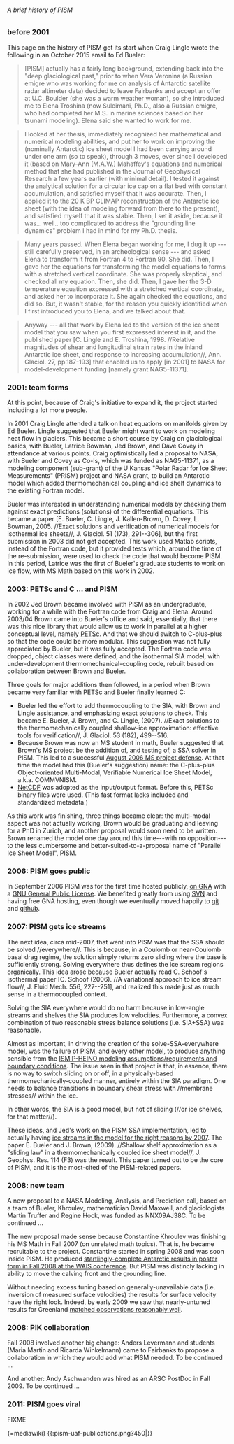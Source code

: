###### A brief history of PISM

### before 2001

This page on the history of PISM got its start when Craig Lingle wrote
the following in an October 2015 email to Ed Bueler:

> [PISM] actually has a fairly long background, extending back into
the "deep glaciological past," prior to when Vera Veronina (a Russian
emigre who was working for me on analysis of Antarctic satellite radar
altimeter data) decided to leave Fairbanks and accept an offer at U.C.
Boulder (she was a warm weather woman), so she introduced me to Elena
Troshina (now Suleimani, Ph.D., also a Russian emigre, who had completed
her M.S. in marine sciences based on her tsunami modeling). Elena said
she wanted to work for me.

> I looked at her thesis, immediately recognized her mathematical and
numerical modeling abilities, and put her to work on improving the
(nominally Antarctic) ice sheet model I had been carrying around under
one arm (so to speak), through 3 moves, ever since I developed it (based
on Mary-Ann (M.A.W.) Mahaffey's equations and numerical method that she
had published in the Journal of Geophysical Research a few years earlier
(with minimal detail). I tested it against the analytical solution for a
circular ice cap on a flat bed with constant accumulation, and satisfied
myself that it was accurate. Then, I applied it to the 20 K BP CLIMAP
reconstruction of the Antarctic ice sheet (with the idea of modeling
forward from there to the present), and satisfied myself that it was
stable. Then, I set it aside, because it was... well.. too complicated
to address the "grounding line dynamics" problem I had in mind for my
Ph.D. thesis.

> Many years passed. When Elena began working for me, I dug it up ---
still carefully preserved, in an archeological sense --- and asked Elena
to transform it from Fortran 4 to Fortran 90. She did. Then, I gave her
the equations for transforming the model equations to forms with a
stretched vertical coordinate. She was properly skeptical, and checked
all my equation. Then, she did. Then, I gave her the 3-D temperature
equation expressed with a stretched vertical coordinate, and asked her
to incorporate it. She again checked the equations, and did so. But, it
wasn't stable, for the reason you quickly identified when I first
introduced you to Elena, and we talked about that.

> Anyway --- all that work by Elena led to the version of the ice sheet
model that you saw when you first expressed interest in it, and the
published paper [C. Lingle and E. Troshina, 1998. //Relative magnitudes
of shear and longitudinal strain rates in the inland Antarctic ice
sheet, and response to increasing accumulation//, Ann. Glaciol. 27,
pp.187-193] that enabled us to apply [in 2001] to NASA for
model-development funding [namely grant NAG5-11371].

### 2001: team forms

At this point, because of Craig's initiative to expand it, the project
started including a lot more people.

In 2001 Craig Lingle attended a talk on heat equations on manifolds
given by Ed Bueler. Lingle suggested that Bueler might want to work on
modeling heat flow in glaciers. This became a short course by Craig on
glaciological basics, with Bueler, Latrice Bowman, Jed Brown, and Dave
Covey in attendance at various points. Craig optimistically led a
proposal to NASA, with Bueler and Covey as Co-Is, which was funded as
NAG5-11371, as a modeling component (sub-grant) of the U Kansas "Polar
Radar for Ice Sheet Measurements" (PRISM) project and NASA grant, to
build an Antarctic model which added thermomechanical coupling and ice
shelf dynamics to the existing Fortran model.

Bueler was interested in understanding numerical models by checking them
against exact predictions (solutions) of the differential equations.
This became a paper [E. Bueler, C. Lingle, J. Kallen-Brown, D. Covey,
L. Bowman, 2005. //Exact solutions and verification of numerical models
for isothermal ice sheets//, J. Glaciol. 51 (173), 291--306], but the
first submission in 2003 did not get accepted. This work used Matlab
scripts, instead of the Fortran code, but it provided tests which,
around the time of the re-submission, were used to check the code that
would become PISM. In this period, Latrice was the first of Bueler's
graduate students to work on ice flow, with MS Math based on this work
in 2002.

### 2003: PETSc and C ... and PISM

In 2002 Jed Brown became involved with PISM as an undergraduate, working
for a while with the Fortran code from Craig and Elena. Around 2003/04
Brown came into Bueler's office and said, essentially, that there was
this nice library that would allow us to work in parallel at a higher
conceptual level, namely
[PETSc](http://www.mcs.anl.gov/petsc/). And that we should
switch to C-plus-plus so that the code could be more modular. This
suggestion was not fully appreciated by Bueler, but it was fully
accepted. The Fortran code was dropped, object classes were defined, and
the isothermal SIA model, with under-development
thermomechanical-coupling code, rebuilt based on collaboration between
Brown and Bueler.

Three goals for major additions then followed, in a period when Brown
became very familiar with PETSc and Bueler finally learned C:

- Bueler led the effort to add thermocoupling to the SIA, with Brown
  and Lingle assistance, and emphasizing exact solutions to check.
  This became E. Bueler, J. Brown, and C. Lingle, (2007). //Exact
  solutions to the thermomechanically coupled shallow-ice
  approximation: effective tools for verification//, J. Glaciol. 53
  (182), 499--516.
- Because Brown was now an MS student in math, Bueler suggested that
  Brown's MS project be the addition of, and testing of, a SSA solver
  in PISM. This led to a successful [August 2006 MS project
  defense](http://pism.github.io/uaf-iceflow/slidesJBrown.pdf). At
  that time the model had this (Bueler's suggestion) name: the
  C-plus-plus Object-oriented Multi-Modal, Verifiable Numerical Ice
  Sheet Model, a.k.a. COMMVNISM.
- [NetCDF](http://www.unidata.ucar.edu/software/netcdf/) was adopted
  as the input/output format. Before this, PETSc binary files were
  used. (This fast format lacks included and standardized metadata.)

As this work was finishing, three things became clear: the multi-modal
aspect was not actually working, Brown would be graduating and leaving
for a PhD in Zurich, and another proposal would soon need to be written.
Brown renamed the model one day around this time---with no
opposition---to the less cumbersome and better-suited-to-a-proposal
name of "Parallel Ice Sheet Model", PISM.

### 2006: PISM goes public

In September 2006 PISM was for the first time hosted publicly, [on
GNA](http://gna.org/projects/pism/) with a [GNU General Public
License](http://svn.gna.org/viewcvs/pism/trunk/COPYING?view=log). We
benefited greatly from using [SVN](https://subversion.apache.org/) and
having free GNA hosting, even though we eventually moved happily to
[git](https://git-scm.com/) and [github](https://github.com/).

### 2007: PISM gets ice streams

The next idea, circa mid-2007, that went into PISM was that the SSA
should be solved //everywhere//. This is because, in a Coulomb or
near-Coulomb basal drag regime, the solution simply returns zero sliding
where the base is sufficiently strong. Solving everywhere thus defines
the ice stream regions organically. This idea arose because Bueler
actually read C. Schoof's isothermal paper [C. Schoof (2006). //A
variational approach to ice stream flow//, J. Fluid Mech. 556,
227--251], and realized this made just as much sense in a
thermocoupled context.

Solving the SIA everywhere would do no harm because in low-angle streams
and shelves the SIA produces low velocities. Furthermore, a convex
combination of two reasonable stress balance solutions (i.e. SIA+SSA)
was reasonable.

Almost as important, in driving the creation of the solve-SSA-everywhere
model, was the failure of PISM, and every other model, to produce
anything sensible from the [ISMIP-HEINO modeling
assumptions/requirements and boundary
conditions](http://www.ingentaconnect.com/content/igsoc/jog/2010/00000056/00000197/art00001).
The issue seen in that project is that, in essence, there is no way to
switch sliding on or off, in a physically-based
thermomechanically-coupled manner, entirely within the SIA paradigm. One
needs to balance transitions in boundary shear stress with //membrane
stresses// within the ice.

In other words, the SIA is a good model, but not of sliding (//or ice
shelves, for that matter//).

These ideas, and Jed's work on the PISM SSA implementation, led to
actually having [ice streams in the model for the right reasons by
2007](http://pism.github.io/uaf-iceflow/talkagu.pdf). The
paper E. Bueler and J. Brown, (2009). //Shallow shelf approximation as a
"sliding law" in a thermomechanically coupled ice sheet model//, J.
Geophys. Res. 114 (F3) was the result. This paper turned out to be the
core of PISM, and it is the most-cited of the PISM-related papers.

### 2008: new team

A new proposal to a NASA Modeling, Analysis, and Prediction call, based
on a team of Bueler, Khroulev, mathematician David Maxwell, and
glaciologists Martin Truffer and Regine Hock, was funded as NNX09AJ38C.
To be continued ...

The new proposal made sense because Constantine Khroulev was finishing
his MS Math in Fall 2007 (on unrelated math topics). That is, he became
recruitable to the project. Constantine started in spring 2008 and was
soon inside PISM. He produced [startlingly-complete Antarctic results in
poster form in Fall 2008 at the WAIS
conference](http://pism.github.io/uaf-iceflow/khroulev_final.pdf).
But PISM was distincly lacking in ability to move the calving front and
the grounding line.

Without needing excess tuning based on generally-unavailable data (i.e.
inversion of measured surface velocities) the results for surface
velocity have the right look. Indeed, by early 2009 we saw that
nearly-untuned results for Greenland [matched observations reasonably
well](http://pism.github.io/uaf-iceflow/BKAJS_submit2_twocolumn.pdf).

### 2008: PIK collaboration

Fall 2008 involved another big change: Anders Levermann and students
(Maria Martin and Ricarda Winkelmann) came to Fairbanks to propose a
collaboration in which they would add what PISM needed. To be continued
...

And another: Andy Aschwanden was hired as an ARSC PostDoc in Fall 2009.
To be continued ...

### 2011: PISM goes viral

FIXME

{=mediawiki}
{{:pism-uaf-publications.png?450|}}

